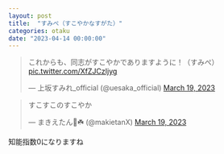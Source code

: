 ```yaml
---
layout: post
title:  "すみぺ（すこやかなすがた）"
categories: otaku
date: "2023-04-14 00:00:00"
---
```


<blockquote class="twitter-tweet tw-align-center"><p lang="ja" dir="ltr">これからも、同志がすこやかでありますように！（すみぺ） <a href="https://t.co/XfZJCzIjyg">pic.twitter.com/XfZJCzIjyg</a></p>&mdash; 上坂すみれ_official (@uesaka_official) <a href="https://twitter.com/uesaka_official/status/1637441766394847232?ref_src=twsrc%5Etfw">March 19, 2023</a></blockquote> <script async src="https://platform.twitter.com/widgets.js" charset="utf-8"></script>

<blockquote class="twitter-tweet tw-align-center" data-conversation="none"><p lang="ja" dir="ltr">すこすこのすこやか</p>&mdash; まきえたん🥦☘️ (@makietanX) <a href="https://twitter.com/makietanX/status/1637442851431944192?ref_src=twsrc%5Etfw">March 19, 2023</a></blockquote> <script async src="https://platform.twitter.com/widgets.js" charset="utf-8"></script>

知能指数0になりますね
